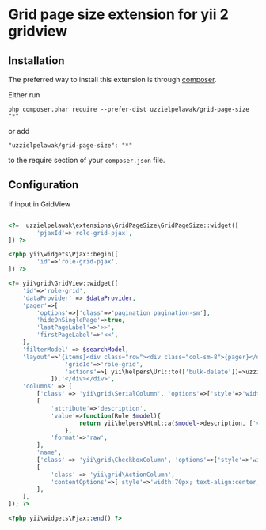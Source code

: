 Grid page size extension for yii 2 gridview
=====

Installation
------------

The preferred way to install this extension is through [composer](http://getcomposer.org/download/).

Either run

```
php composer.phar require --prefer-dist uzzielpelawak/grid-page-size "*"
```

or add

```
"uzzielpelawak/grid-page-size": "*"
```

to the require section of your `composer.json` file.

Configuration
-------------

If input in GridView

```php

<?=  uzzielpelawak\extensions\GridPageSize\GridPageSize::widget([
        'pjaxId'=>'role-grid-pjax',
]) ?>

<?php yii\widgets\Pjax::begin([
        'id'=>'role-grid-pjax',
]) ?>

<?= yii\grid\GridView::widget([
	'id'=>'role-grid',
	'dataProvider' => $dataProvider,
	'pager'=>[
		'options'=>['class'=>'pagination pagination-sm'],
		'hideOnSinglePage'=>true,
		'lastPageLabel'=>'>>',
		'firstPageLabel'=>'<<',
	],
	'filterModel' => $searchModel,
	'layout'=>'{items}<div class="row"><div class="col-sm-8">{pager}</div><div class="col-sm-4 text-right">{summary}'.uzzielpelawak\extensions\GridBulkActions\GridBulkActions::widget([
				'gridId'=>'role-grid',
				'actions'=>[ yii\helpers\Url::to(['bulk-delete'])=>uzzielpelawak\extensions\GridBulkActions\GridBulkActions::t('app', 'Delete'),],
			]).'</div></div>',
	'columns' => [
		['class' => 'yii\grid\SerialColumn', 'options'=>['style'=>'width:10px'] ],
		[
			'attribute'=>'description',
			'value'=>function(Role $model){
					return yii\helpers\Html::a($model->description, ['view', 'id'=>$model->name], ['data-pjax'=>0]);
				},
			'format'=>'raw',
		],
		'name',
		['class' => 'yii\grid\CheckboxColumn', 'options'=>['style'=>'width:10px'] ],
		[
			'class' => 'yii\grid\ActionColumn',
			'contentOptions'=>['style'=>'width:70px; text-align:center;'],
		],
	],
]); ?>

<?php yii\widgets\Pjax::end() ?>

```

